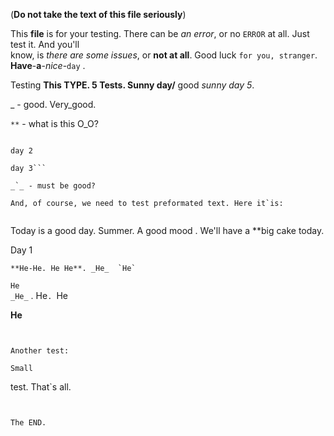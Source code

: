(**Do not take the text of this file seriously**)

This **file** is for your testing. There can be _an error_, or no `ERROR`
    at all. Just test it.
        And you'll      
know,   is  _there are some issues_,    or **not at all**.
Good luck `for you, stranger`. **Have**-**a**-_nice_-`day` 
.

Testing **This TYPE. 5 Tests. Sunny day/**
good _sunny day 5_.

_ - good. Very_good.

`**` - what is this O_O?    

```day

day 2

day 3```

_`_ - must be good?

And, of course, we need to test preformated text. Here it`is:


```
Today is a good day.
    Summer.     A      good     mood    .
  We'll have a **big cake   today.

Day 1   

    **He-He. He He**. _He_  `He`
`He`    
`_He_` . He`. `He

**He**



```


Another test:
```
    Small

test.
That`s      all.
```


The END.